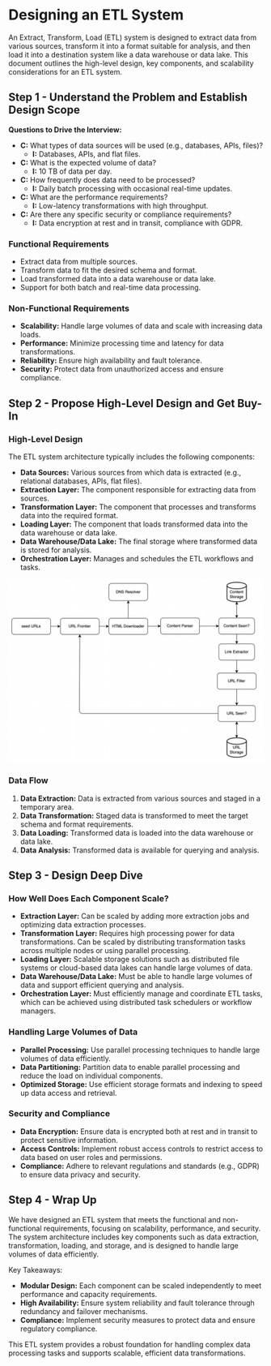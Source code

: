 # Designing an ETL System

An Extract, Transform, Load (ETL) system is designed to extract data from various sources, transform it into a format suitable for analysis, and then load it into a destination system like a data warehouse or data lake. This document outlines the high-level design, key components, and scalability considerations for an ETL system.

## Step 1 - Understand the Problem and Establish Design Scope

**Questions to Drive the Interview:**
- **C:** What types of data sources will be used (e.g., databases, APIs, files)?
  - **I:** Databases, APIs, and flat files.
- **C:** What is the expected volume of data?
  - **I:** 10 TB of data per day.
- **C:** How frequently does data need to be processed?
  - **I:** Daily batch processing with occasional real-time updates.
- **C:** What are the performance requirements?
  - **I:** Low-latency transformations with high throughput.
- **C:** Are there any specific security or compliance requirements?
  - **I:** Data encryption at rest and in transit, compliance with GDPR.

### Functional Requirements
- Extract data from multiple sources.
- Transform data to fit the desired schema and format.
- Load transformed data into a data warehouse or data lake.
- Support for both batch and real-time data processing.

### Non-Functional Requirements
- **Scalability:** Handle large volumes of data and scale with increasing data loads.
- **Performance:** Minimize processing time and latency for data transformations.
- **Reliability:** Ensure high availability and fault tolerance.
- **Security:** Protect data from unauthorized access and ensure compliance.

## Step 2 - Propose High-Level Design and Get Buy-In

### High-Level Design

The ETL system architecture typically includes the following components:

- **Data Sources:** Various sources from which data is extracted (e.g., relational databases, APIs, flat files).
- **Extraction Layer:** The component responsible for extracting data from sources.
- **Transformation Layer:** The component that processes and transforms data into the required format.
- **Loading Layer:** The component that loads transformed data into the data warehouse or data lake.
- **Data Warehouse/Data Lake:** The final storage where transformed data is stored for analysis.
- **Orchestration Layer:** Manages and schedules the ETL workflows and tasks.

![High-Level Design](images/high-level-design.png)

### Data Flow
1. **Data Extraction:** Data is extracted from various sources and staged in a temporary area.
2. **Data Transformation:** Staged data is transformed to meet the target schema and format requirements.
3. **Data Loading:** Transformed data is loaded into the data warehouse or data lake.
4. **Data Analysis:** Transformed data is available for querying and analysis.

## Step 3 - Design Deep Dive

### How Well Does Each Component Scale?
- **Extraction Layer:** Can be scaled by adding more extraction jobs and optimizing data extraction processes.
- **Transformation Layer:** Requires high processing power for data transformations. Can be scaled by distributing transformation tasks across multiple nodes or using parallel processing.
- **Loading Layer:** Scalable storage solutions such as distributed file systems or cloud-based data lakes can handle large volumes of data.
- **Data Warehouse/Data Lake:** Must be able to handle large volumes of data and support efficient querying and analysis.
- **Orchestration Layer:** Must efficiently manage and coordinate ETL tasks, which can be achieved using distributed task schedulers or workflow managers.

### Handling Large Volumes of Data
- **Parallel Processing:** Use parallel processing techniques to handle large volumes of data efficiently.
- **Data Partitioning:** Partition data to enable parallel processing and reduce the load on individual components.
- **Optimized Storage:** Use efficient storage formats and indexing to speed up data access and retrieval.

### Security and Compliance
- **Data Encryption:** Ensure data is encrypted both at rest and in transit to protect sensitive information.
- **Access Controls:** Implement robust access controls to restrict access to data based on user roles and permissions.
- **Compliance:** Adhere to relevant regulations and standards (e.g., GDPR) to ensure data privacy and security.

## Step 4 - Wrap Up

We have designed an ETL system that meets the functional and non-functional requirements, focusing on scalability, performance, and security. The system architecture includes key components such as data extraction, transformation, loading, and storage, and is designed to handle large volumes of data efficiently.

Key Takeaways:
- **Modular Design:** Each component can be scaled independently to meet performance and capacity requirements.
- **High Availability:** Ensure system reliability and fault tolerance through redundancy and failover mechanisms.
- **Compliance:** Implement security measures to protect data and ensure regulatory compliance.

This ETL system provides a robust foundation for handling complex data processing tasks and supports scalable, efficient data transformations.
